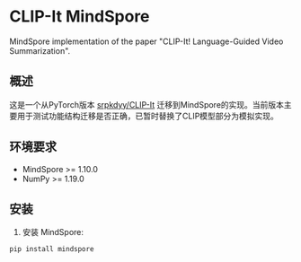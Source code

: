 # CLIP-It MindSpore

MindSpore implementation of the paper "CLIP-It! Language-Guided Video Summarization".

## 概述

这是一个从PyTorch版本 [srpkdyy/CLIP-It](https://github.com/srpkdyy/CLIP-It) 迁移到MindSpore的实现。当前版本主要用于测试功能结构迁移是否正确，已暂时替换了CLIP模型部分为模拟实现。

## 环境要求

- MindSpore >= 1.10.0
- NumPy >= 1.19.0

## 安装

1. 安装 MindSpore:
```bash
pip install mindspore
